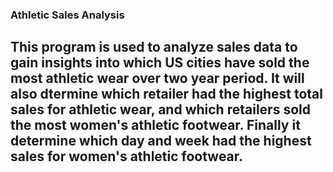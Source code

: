 ### Athletic Sales Analysis

## This program is used to analyze sales data to gain insights into which US cities have sold the most athletic wear over two year period. It will also dtermine which retailer had the highest total sales for athletic wear, and which retailers sold the most women's athletic footwear. Finally it determine which day and week had the highest sales for women's athletic footwear. 


